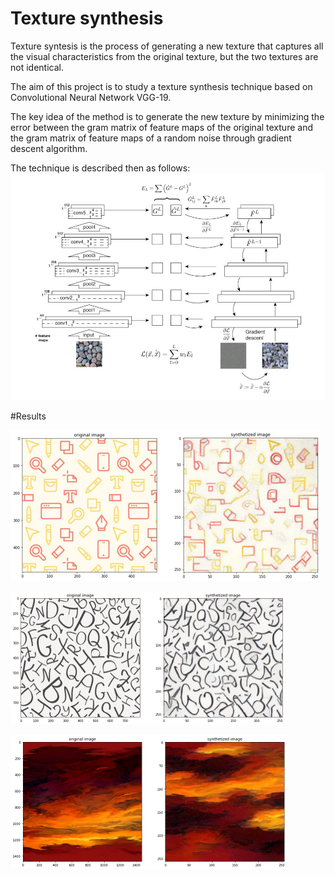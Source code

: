 # Texture synthesis
Texture syntesis is the process of generating a new texture that captures all the visual characteristics from the original texture, but the two textures are not identical.


The aim of this project is to study a texture synthesis technique based on Convolutional Neural Network VGG-19.

The key idea of the method is to generate the new texture by minimizing the error between the gram matrix of feature maps of the original texture and the gram matrix of feature maps of a random noise through gradient descent algorithm.

The technique is described then as follows: 
![alt text](https://github.com/LefdRida/texture_synthesis/blob/main/imagetest/Capture.JPG)

#Results 

![alt text](https://github.com/LefdRida/texture_synthesis/blob/main/imagetest/res1.png)


![alt text](https://github.com/LefdRida/texture_synthesis/blob/main/imagetest/res2.png)


![alt text](https://github.com/LefdRida/texture_synthesis/blob/main/imagetest/res3.png)
